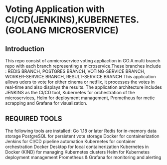 # Voting Application with CI/CD(JENKINS),KUBERNETES. (GOLANG MICROSERVICE)
## Introduction
This repo consist of anmicroservice voting appliaction in GO.A multi branch repo with each branch representing a microservice.These branches include : 
REDIS BRANCH, POSTGRES BRANCH, VOTING-SERVICE BRANCH, WORKER-SERVICE BRANCH, RESULT-SERVICE BRANCH
This application allows uders to vote for either cinema or netflix, it processes the votes in real-time and also displays the results. The application architecture includes JENKINS as the CI/CD tool, Kubernetes for orchestration of the microservices, Helm for deployment management, Prometheus for metic scrapping and Grafana for visualization.

## REQUIRED TOOLS
The following tools are installed:
Go 1.18 or later
Redis for in-memory data storage
PostgreSQL for persistent vote storage
Docker for containerization
Jenkins for CI/CD pipeline automation
Kubernetes for container orchestration
Docker Desktop for local containerization
Kubernetes in Docker (KIND) for managing Kubernetes clusters
Helm for Kubernetes deployment management
Prometheus & Grafana for monitoring and alerting







